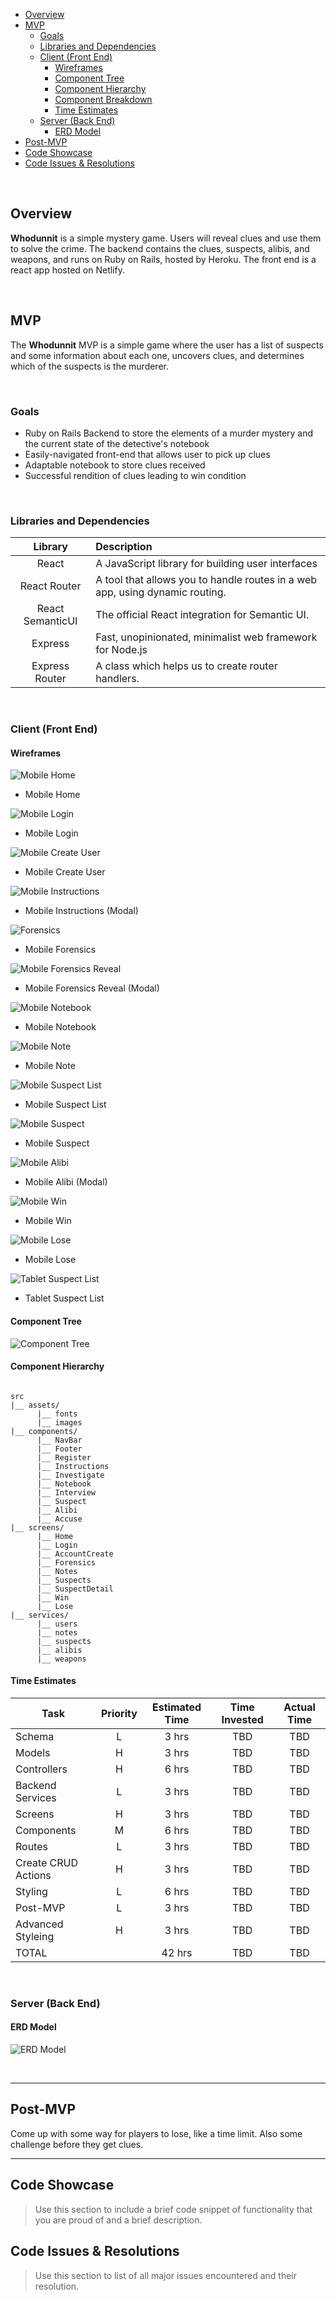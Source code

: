 - [Overview](#overview)
- [MVP](#mvp)
  - [Goals](#goals)
  - [Libraries and Dependencies](#libraries-and-dependencies)
  - [Client (Front End)](#client-front-end)
    - [Wireframes](#wireframes)
    - [Component Tree](#component-tree)
    - [Component Hierarchy](#component-hierarchy)
    - [Component Breakdown](#component-breakdown)
    - [Time Estimates](#time-estimates)
  - [Server (Back End)](#server-back-end)
    - [ERD Model](#erd-model)
- [Post-MVP](#post-mvp)
- [Code Showcase](#code-showcase)
- [Code Issues & Resolutions](#code-issues--resolutions)

<br>

## Overview

**Whodunnit** is a simple mystery game. Users will reveal clues and use them to solve the crime. The backend contains the clues, suspects, alibis, and weapons, and runs on Ruby on Rails, hosted by Heroku. The front end is a react app hosted on Netlify. 


<br>

## MVP

The **Whodunnit** MVP is a simple game where the user has a list of suspects and some information about each one, uncovers clues, and determines which of the suspects is the murderer.

<br>

### Goals

- Ruby on Rails Backend to store the elements of a murder mystery and the current state of the detective's notebook
- Easily-navigated front-end that allows user to pick up clues
- Adaptable notebook to store clues received
- Successful rendition of clues leading to win condition

<br>

### Libraries and Dependencies

|     Library      | Description                                |
| :--------------: | :----------------------------------------- |
|      React       | A JavaScript library for building user interfaces |
|   React Router   | A tool that allows you to handle routes in a web app, using dynamic routing. |
| React SemanticUI | The official React integration for Semantic UI. |
|     Express      | Fast, unopinionated, minimalist web framework for Node.js |
|  Express Router  | A class which helps us to create router handlers. |

<br>

### Client (Front End)

#### Wireframes

![Mobile Home](https://raw.githubusercontent.com/MakerMacAttack/whodunnit/master/Home%20-%20Mobile.png)

- Mobile Home

![Mobile Login](https://raw.githubusercontent.com/MakerMacAttack/whodunnit/master/Login%20-%20Mobile.png)

- Mobile Login

![Mobile Create User](https://raw.githubusercontent.com/MakerMacAttack/whodunnit/master/CreateUser%20-%20Mobile.png)

- Mobile Create User

![Mobile Instructions](https://raw.githubusercontent.com/MakerMacAttack/whodunnit/master/Instructions%20-%20Mobile.png)

- Mobile Instructions (Modal)

![Forensics](https://raw.githubusercontent.com/MakerMacAttack/whodunnit/master/wireframes/Forensics%20-%20Mobile.png)

- Mobile Forensics

![Mobile Forensics Reveal](https://raw.githubusercontent.com/MakerMacAttack/whodunnit/master/wireframes/ForensicsReveal%20-%20Mobile.png)

- Mobile Forensics Reveal (Modal)

![Mobile Notebook](https://raw.githubusercontent.com/MakerMacAttack/whodunnit/master/wireframes/Notebook%20-%20Mobile.png)

- Mobile Notebook

![Mobile Note](https://raw.githubusercontent.com/MakerMacAttack/whodunnit/master/wireframes/Note%20-%20Mobile.png)

- Mobile Note

![Mobile Suspect List](https://raw.githubusercontent.com/MakerMacAttack/whodunnit/master/wireframes/SuspectList%20-%20Mobile.png)

- Mobile Suspect List

![Mobile Suspect](https://raw.githubusercontent.com/MakerMacAttack/whodunnit/master/wireframes/Suspect%20-%20Mobile.png)

- Mobile Suspect

![Mobile Alibi](https://raw.githubusercontent.com/MakerMacAttack/whodunnit/master/wireframes/Alibi%20-%20Mobile.png)

- Mobile Alibi (Modal)

![Mobile Win](https://raw.githubusercontent.com/MakerMacAttack/whodunnit/master/wireframes/Win%20-%20Mobile.png)

- Mobile Win

![Mobile Lose](https://raw.githubusercontent.com/MakerMacAttack/whodunnit/master/wireframes/Lose%20-%20Mobile.png)

- Mobile Lose

![Tablet Suspect List](https://raw.githubusercontent.com/MakerMacAttack/whodunnit/master/wireframes/Lose%20-%20Mobile.png)

- Tablet Suspect List

#### Component Tree

![Component Tree](https://raw.githubusercontent.com/MakerMacAttack/whodunnit/master/wireframes/Suspect%20List%20-%20Tablet.png) 

#### Component Hierarchy

``` structure

src
|__ assets/
      |__ fonts
      |__ images
|__ components/
      |__ NavBar
      |__ Footer
      |__ Register
      |__ Instructions
      |__ Investigate
      |__ Notebook
      |__ Interview
      |__ Suspect
      |__ Alibi
      |__ Accuse
|__ screens/
      |__ Home
      |__ Login
      |__ AccountCreate
      |__ Forensics
      |__ Notes
      |__ Suspects
      |__ SuspectDetail
      |__ Win
      |__ Lose
|__ services/
      |__ users
      |__ notes
      |__ suspects
      |__ alibis
      |__ weapons

```

#### Time Estimates

| Task                | Priority | Estimated Time | Time Invested | Actual Time |
| ------------------- | :------: | :------------: | :-----------: | :---------: |
| Schema              |    L     |     3 hrs      |     TBD       |     TBD     |
| Models              |    H     |     3 hrs      |     TBD       |     TBD     |
| Controllers         |    H     |     6 hrs      |     TBD       |     TBD     |
| Backend Services    |    L     |     3 hrs      |     TBD       |     TBD     |
| Screens             |    H     |     3 hrs      |     TBD       |     TBD     |
| Components          |    M     |     6 hrs      |     TBD       |     TBD     |
| Routes              |    L     |     3 hrs      |     TBD       |     TBD     |
| Create CRUD Actions |    H     |     3 hrs      |     TBD       |     TBD     |
| Styling             |    L     |     6 hrs      |     TBD       |     TBD     |
| Post-MVP            |    L     |     3 hrs      |     TBD       |     TBD     |
| Advanced Styleing   |    H     |     3 hrs      |     TBD       |     TBD     |
| TOTAL               |          |     42 hrs     |     TBD       |     TBD     |


<br>

### Server (Back End)

#### ERD Model

![ERD Model](https://i.imgur.com/PVIZTER.png)

<br>

***

## Post-MVP

Come up with some way for players to lose, like a time limit. Also some challenge before they get clues.

***

## Code Showcase

> Use this section to include a brief code snippet of functionality that you are proud of and a brief description.

## Code Issues & Resolutions

> Use this section to list of all major issues encountered and their resolution.

